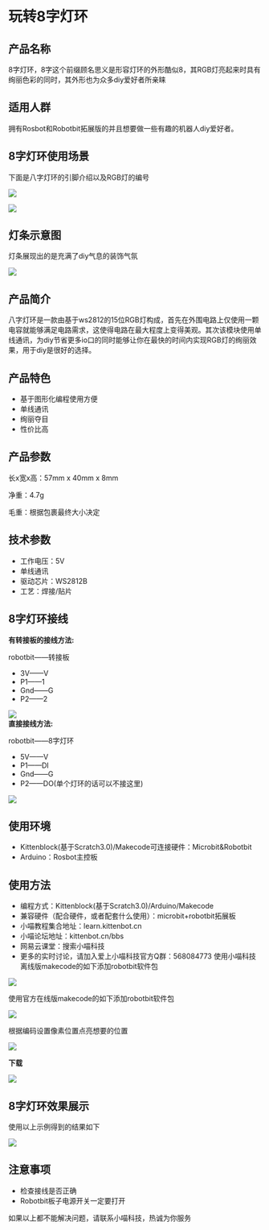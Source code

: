 # 玩转8字灯环

## 产品名称

8字灯环，8字这个前缀顾名思义是形容灯环的外形酷似8，其RGB灯亮起来时具有绚丽色彩的同时，其外形也为众多diy爱好者所亲睐

## 适用人群

拥有Rosbot和Robotbit拓展版的并且想要做一些有趣的机器人diy爱好者。

## 8字灯环使用场景

下面是八字灯环的引脚介绍以及RGB灯的编号  

![](./light/bianhao.png) 

![](./light/shiyitu.png)  

## 灯条示意图 

灯条展现出的是充满了diy气息的装饰气氛  

![](./light/dengtiaoxiaoguo.png)  

## 产品简介

八字灯环是一款由基于ws2812的15位RGB灯构成，首先在外围电路上仅使用一颗电容就能够满足电路需求，这使得电路在最大程度上变得美观。其次该模块使用单线通讯，为diy节省更多io口的同时能够让你在最快的时间内实现RGB灯的绚丽效果，用于diy是很好的选择。

## 产品特色

- 基于图形化编程使用方便
- 单线通讯
- 绚丽夺目
- 性价比高

## 产品参数

长x宽x高：57mm x 40mm x 8mm

净重：4.7g

毛重：根据包裹最终大小决定

## 技术参数

- 工作电压：5V
- 单线通讯
- 驱动芯片：WS2812B
- 工艺：焊接/贴片

## 8字灯环接线  

**有转接板的接线方法:**  
	    
robotbit——转接板  

- 3V——V  
- P1——1  
- Gnd——G  
- P2——2   

![](./light/zhuanjie.png)  
**直接接线方法:**  

robotbit——8字灯环  

- 5V——V
- P1——DI
- Gnd——G
- P2——DO(单个灯环的话可以不接这里)   

![](./light/zhilian.png)   

## 使用环境 

- Kittenblock(基于Scratch3.0)/Makecode可连接硬件：Microbit&Robotbit
- Arduino：Rosbot主控板


## 使用方法

- 编程方式：Kittenblock(基于Scratch3.0)/Arduino/Makecode
- 兼容硬件（配合硬件，或者配套什么使用）：microbit+robotbit拓展板
- 小喵教程集合地址：learn.kittenbot.cn
- 小喵论坛地址：kittenbot.cn/bbs
- 网易云课堂：搜索小喵科技
- 更多的实时讨论，请加入爱上小喵科技官方Q群：568084773
使用小喵科技离线版makecode的如下添加robotbit软件包   

![](./light/jiabao.png)  

使用官方在线版makecode的如下添加robotbit软件包  
 
![](./light/zaixian.png)   

根据编码设置像素位置点亮想要的位置  
 
![](./light/makecode.png)  

**下载**  

![](./light/xiazai.png)  
     
## 8字灯环效果展示
使用以上示例得到的结果如下  
  
![](./light/8zixiaoguo.png)   



## 注意事项 
    
- 检查接线是否正确   
- Robotbit板子电源开关一定要打开   
  
如果以上都不能解决问题，请联系小喵科技，热诚为你服务  